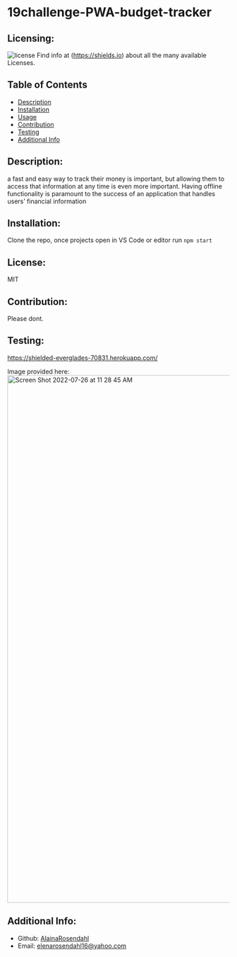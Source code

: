 # 19challenge-PWA-budget-tracker
  ## Licensing:
  ![license](https://img.shields.io/badge/license--blue)
  Find info at (https://shields.io) about all the many available Licenses.
  ## Table of Contents 
  - [Description](#description)
  - [Installation](#installation)
  - [Usage](#usage)
  - [Contribution](#contribution)
  - [Testing](#testing)
  - [Additional Info](#additional-info)
  ## Description:
  a fast and easy way to track their money is important, but allowing them to access that information at any time is even more important. Having offline functionality is paramount to the success of an application that handles users’ financial information
  ## Installation:
  Clone the repo, once projects open in VS Code or editor run `npm start` 
  ## License:
  MIT
  ## Contribution:
  Please dont.
  ## Testing:
  https://shielded-everglades-70831.herokuapp.com/
  
  Image provided here:<img width="1196" alt="Screen Shot 2022-07-26 at 11 28 45 AM" src="https://user-images.githubusercontent.com/101417047/181133222-db64edb5-1340-4792-9571-773b9d83a50a.png">

  ## Additional Info:
  - Github: [AlainaRosendahl](https://github.com/AlainaRosendahl)
  - Email: elenarosendahl16@yahoo.com
